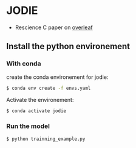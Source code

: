 # JODIE

- Rescience C paper on [overleaf](https://www.overleaf.com/read/yzdtjgjppgkg)

## Install the python environement 

### With conda 

create the conda environement for jodie: 
```bash
$ conda env create -f envs.yaml
```


Activate the environement: 
```bash
$ conda activate jodie
```
### Run the model 

```bash
$ python trainning_example.py
```
